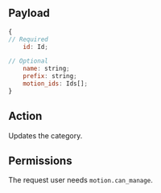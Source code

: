 ## Payload
```js
{
// Required
    id: Id;

// Optional
    name: string;
    prefix: string;
    motion_ids: Ids[];
}
```

## Action
Updates the category.

## Permissions
The request user needs `motion.can_manage`.
